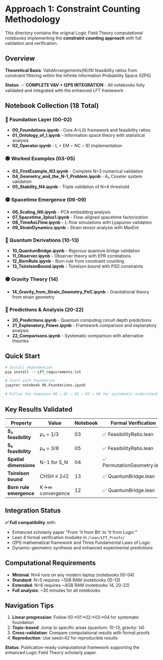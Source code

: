 # Approach 1: Constraint Counting Methodology

This directory contains the original Logic Field Theory computational notebooks implementing the **constraint counting approach** with full validation and verification.

## Overview

**Theoretical Basis**: ValidArrangements(N)/N! feasibility ratios from constraint filtering within the Infinite Information Probability Space (I2PS)

**Status**: ✅ **COMPLETE V&V + I2PS INTEGRATION** - All notebooks fully validated and integrated with the enhanced LFT framework

## Notebook Collection (18 Total)

### 🔵 Foundation Layer (00-02)
- **00_Foundations.ipynb** - Core A=L(I) framework and feasibility ratios
- **01_Ontology_of_I.ipynb** - Information space theory with statistical analysis  
- **02_Operator.ipynb** - L = EM ∘ NC ∘ ID implementation

### 🟢 Worked Examples (03-05)
- **03_FirstExample_N3.ipynb** - Complete N=3 numerical validation
- **04_Geometry_and_the_N-1_Problem.ipynb** - A₃ Coxeter system validation
- **05_Stability_N4.ipynb** - Triple validation of N=4 threshold

### 🟡 Spacetime Emergence (06-09) 
- **06_Scaling_N6.ipynb** - PCA embedding analysis
- **07_Spacetime_3plus1.ipynb** - Flow-aligned spacetime factorization
- **08_TimeAsLFlow.ipynb** - L-flow simulations with Lyapunov validation
- **09_StrainDynamics.ipynb** - Strain tensor analysis with MaxEnt

### 🔴 Quantum Derivations (10-13)
- **10_QuantumBridge.ipynb** - Rigorous quantum bridge validation
- **11_Observer.ipynb** - Observer theory with EPR correlations
- **12_BornRule.ipynb** - Born rule from constraint counting
- **13_TsirelsonBound.ipynb** - Tsirelson bound with PSD constraints

### 🟣 Gravity Theory (14)
- **14_Gravity_from_Strain_Geometry_PoC.ipynb** - Gravitational theory from strain geometry

### 🔶 Predictions & Analysis (20-22)
- **20_Predictions.ipynb** - Quantum computing circuit depth predictions
- **21_Explanatory_Power.ipynb** - Framework comparison and explanatory analysis
- **22_Comparisons.ipynb** - Systematic comparison with alternative theories

## Quick Start

```bash
# Install dependencies
pip install -r LFT_requirements.txt

# Start with foundation
jupyter notebook 00_Foundations.ipynb

# Follow the sequence 00 → 01 → 02 → 03 → 04 for systematic understanding
```

## Key Results Validated

| Property | Value | Notebook | Formal Verification |
|----------|-------|----------|---------------------|
| **S₃ feasibility** | ρ₃ = 1/3 | 03 | ✅ FeasibilityRatio.lean |
| **S₄ feasibility** | ρ₄ = 3/8 | 05 | ✅ FeasibilityRatio.lean |  
| **Spatial dimensions** | N-1 for S_N | 04 | ✅ PermutationGeometry.lean |
| **Tsirelson bound** | CHSH ≤ 2√2 | 13 | ✅ QuantumBridge.lean |
| **Born rule emergence** | K→∞ convergence | 12 | ✅ QuantumBridge.lean |

## Integration Status

**✅ Full compatibility** with:
- Enhanced scholarly paper "From 'It from Bit' to 'It from Logic'"
- Lean 4 formal verification modules in `/lean/LFT_Proofs/`
- I2PS mathematical framework and Three Fundamental Laws of Logic
- Dynamic-geometric synthesis and enhanced experimental predictions

## Computational Requirements

- **Minimal**: N≤4 runs on any modern laptop (notebooks 00-04)
- **Standard**: N=5 requires ~1GB RAM (notebooks 05-13) 
- **Extended**: N=6 requires ~4GB RAM (notebooks 14, 20-22)
- **Full analysis**: ~30 minutes for all notebooks

## Navigation Tips

1. **Linear progression**: Follow 00→01→02→03→04 for systematic foundation
2. **Topic-based**: Jump to specific areas (quantum: 10-13, gravity: 14)
3. **Cross-validation**: Compare computational results with formal proofs
4. **Reproduction**: Use seed=42 for reproducible results

**Status**: Publication-ready computational framework supporting the enhanced Logic Field Theory scholarly paper.